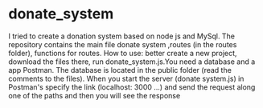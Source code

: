 # donate_system

I tried to create a donation system based on node js and MySql.
The repository contains the main file donate system
,routes (in the routes folder), functions for routes.
How to use:
better create a new project, download the files there, run donate_system.js.You need a database and a app Postman. The database is located in the public folder (read the comments to the files). When you start the server (donate system.js) in Postman's specify the link (localhost: 3000 ...) and send the request along one of the paths and then you will see the response
